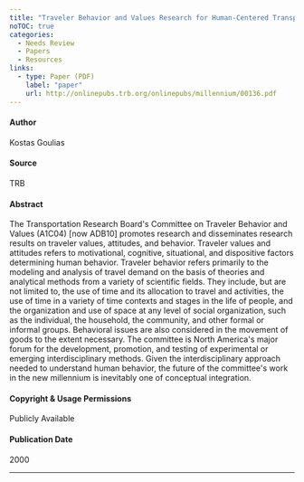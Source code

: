 ```yaml
---
title: "Traveler Behavior and Values Research for Human-Centered Transportation Systems"
noTOC: true
categories:
  - Needs Review
  - Papers
  - Resources
links:
  - type: Paper (PDF)
    label: "paper"
    url: http://onlinepubs.trb.org/onlinepubs/millennium/00136.pdf
---
```



#### Author

Kostas Goulias

#### Source

TRB

#### Abstract

The Transportation Research Board's Committee on Traveler Behavior and Values (A1C04) \[now ADB10\] promotes research and disseminates research results on traveler values, attitudes, and behavior. Traveler values and attitudes refers to motivational, cognitive, situational, and dispositive factors determining human behavior. Traveler behavior refers primarily to the modeling and analysis of travel demand on the basis of theories and analytical methods from a variety of scientific fields. They include, but are not limited to, the use of time and its allocation to travel and activities, the use of time in a variety of time contexts and stages in the life of people, and the organization and use of space at any level of social organization, such as the individual, the household, the community, and other formal or informal groups. Behavioral issues are also considered in the movement of goods to the extent necessary. The committee is North America's major forum for the development, promotion, and testing of experimental or emerging interdisciplinary methods. Given the interdisciplinary approach needed to understand human behavior, the future of the committee's work in the new millennium is inevitably one of conceptual integration.

#### Copyright & Usage Permissions

Publicly Available

#### Publication Date

2000

------------------------------------------------------------------------



